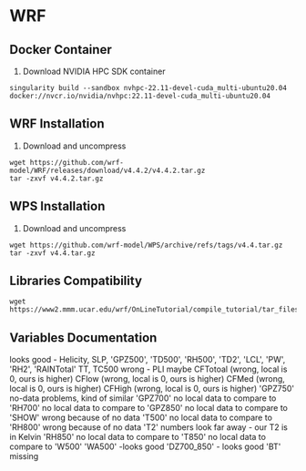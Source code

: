 # WRF

## Docker Container

1. Download NVIDIA HPC SDK container
```
singularity build --sandbox nvhpc-22.11-devel-cuda_multi-ubuntu20.04 docker://nvcr.io/nvidia/nvhpc:22.11-devel-cuda_multi-ubuntu20.04
```

## WRF Installation

1. Download and uncompress
```
wget https://github.com/wrf-model/WRF/releases/download/v4.4.2/v4.4.2.tar.gz
tar -zxvf v4.4.2.tar.gz
```

## WPS Installation

1. Download and uncompress
```
wget https://github.com/wrf-model/WPS/archive/refs/tags/v4.4.tar.gz
tar -zxvf v4.4.tar.gz
```

## Libraries Compatibility

```
wget https://www2.mmm.ucar.edu/wrf/OnLineTutorial/compile_tutorial/tar_files/Fortran_C_NETCDF_MPI_tests.tar
```

## Variables Documentation

 looks good - Helicity, SLP, 'GPZ500', 'TD500', 'RH500',
 'TD2', 'LCL', 'PW', 'RH2', 'RAINTotal'
 TT, TC500
 wrong - PLI
 maybe
   CFTotoal (wrong, local is 0, ours is higher)
   CFlow (wrong, local is 0, ours is higher)
   CFMed  (wrong, local is 0, ours is higher)
   CFHigh (wrong, local is 0, ours is higher)
   'GPZ750' no-data problems, kind of similar
   'GPZ700' no local data to compare to
   'RH700' no local data to compare to
   'GPZ850' no local data to compare to
   'SHOW' wrong because of no data
   'T500' no local data to compare to
    'RH800' wrong because of no data
    'T2' numbers look far away - our T2 is in Kelvin
    'RH850' no local data to compare to
    'T850' no local data to compare to
   'W500'
   'WA500' -looks good
  'DZ700_850' - looks good
 'BT' missing